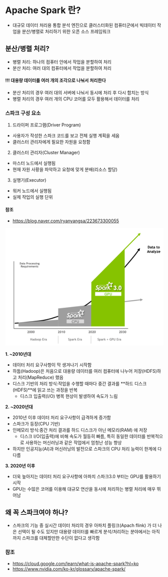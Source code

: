 # Apache Spark 란?
- 대규모 데이터 처리용 통합 분석 엔진으로 클러스터화된 컴퓨터군에서 빅데이터 작업을 분산/병렬로 처리하기 위한 오픈 소스 프레임워크

## 분산/병렬 처리?
- 병렬 처리: 하나의 컴퓨터 안에서 작업을 분할하여 처리
- 분산 처리: 여러 대의 컴퓨터에서 작업을 분할하여 처리

#### !!! 대용량 데이터를 여러 개의 조각으로 나눠서 처리한다
- 분산 처리의 경우 여러 대의 서버에 나눠서 동시에 처리 후 다시 합치는 방식
- 병렬 처리의 경우 여러 개의 CPU 코어를 모두 활용해서 데이터를 처리

### 스파크 구성 요소
1. 드라이퍼 프로그램(Driver Program)
- 사용자가 작성한 스파크 코드를 보고 전체 실행 계획을 세움
- 클러스터 관리자에게 필요한 자원을 요청함

2. 클러스터 관리자(Cluster Manager)
- 마스터 노드에서 실행됨
- 현재 자원 사황을 파악하고 요청에 맞게 분배(리소스 할당)

3. 실행기(Executor)
- 워커 노드에서 실행됨
- 실제 작업의 실행 단위


#### 참조
- https://blog.naver.com/ryanyangsa/223673300055

<img src="/kimtaewook/images/빅데이터 처리 기술의 발전.png" width="1000"/>   

**1. ~2010년대**
- 데이터 처리 요구사항이 막 생겨나기 시작함
- 하둡(Hadoop)은 처음으로 대용량 데이터를 여러 컴퓨터에 나누어 저장(HDFS)하고 처리(MapReduce) 했음
- 디스크 기반의 처리 방식:작업을 수행할 때마다 중간 결과를 **하드 디스크(HDFS)**에 읽고 쓰는 과정을 반복
    - 디스크 입출력(I/O) 병목 현상이 발생하여 속도가 느림

**2. ~2020년대**
- 2010년 이후 데이터 처리 요구사항이 급격하게 증가함
- 스파크가 등장(CPU 기반)
- 인메모리 방식:중간 처리 결과를 하드 디스크가 아닌 메모리(RAM) 에 저장   
    - 디스크 I/O(입출력)에 비해 속도가 월등히 빠름, 특히 동일한 데이터를 반복적으로 사용하는 머신러닝과 같은 작업에서 엄청난 성능 향상
- 하지만 인공지능(AI)과 머신러닝의 발전으로 스파크의 CPU 처리 능력이 한계에 다다름

**3. 2020년 이후**
- 더욱 높아지는 데이터 처리 요구사항에 아파치 스파크3.0 부터는 GPU를 활용하기 시작
- GPU는 수많은 코어를 이용해 대규모 연산을 동시에 처리하는 병렬 처리에 매우 뛰어남

## 왜 꼭 스파크여야 하나?
- 스파크의 기능 중 실시간 데이터 처리의 경우 아파치 플링크(Apach flink) 가 더 나은 선택이 될 수도 있지만 대용량 데이터를 빠르게 분석/처리하는 분야에서는 아직까지 스파크를 대체할만한 수단이 없다고 생각함

### 참조
- https://cloud.google.com/learn/what-is-apache-spark?hl=ko
- https://www.nvidia.com/ko-kr/glossary/apache-spark/